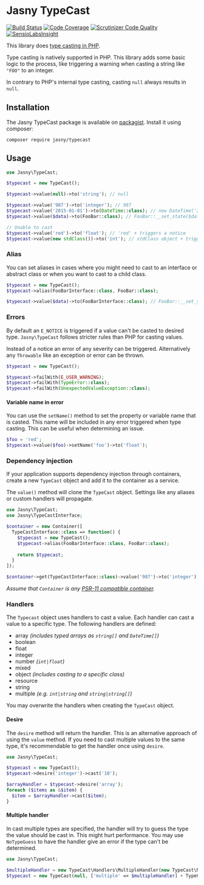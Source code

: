 Jasny TypeCast
===

[![Build Status](https://travis-ci.org/jasny/typecast.svg?branch=master)](https://travis-ci.org/jasny/typecast)
[![Code Coverage](https://scrutinizer-ci.com/g/jasny/typecast/badges/coverage.png?b=master)](https://scrutinizer-ci.com/g/jasny/typecast/?branch=master)
[![Scrutinizer Code Quality](https://scrutinizer-ci.com/g/jasny/typecast/badges/quality-score.png?b=master)](https://scrutinizer-ci.com/g/jasny/typecast/?branch=master)
[![SensioLabsInsight](https://insight.sensiolabs.com/projects/d50691f2-4bcb-4cf7-995a-098a2ce478ac/mini.png)](https://insight.sensiolabs.com/projects/d50691f2-4bcb-4cf7-995a-098a2ce478ac)

This library does [type casting in PHP](http://php.net/manual/en/language.types.type-juggling.php#language.types.typecasting).

Type casting is natively supported in PHP. This library adds some basic logic to the process, like triggering a warning
when casting a string like `"FOO"` to an integer.

In contrary to PHP's internal type casting, casting `null` always results in `null`.

Installation
---

The Jasny TypeCast package is available on [packagist](https://packagist.org/packages/jasny/meta). Install it using
composer:

    composer require jasny/typecast


Usage
---

```php
use Jasny\TypeCast;

$typecast = new TypeCast();

$typecast->value(null)->to('string'); // null

$typecast->value('987')->to('integer'); // 987
$typecast->value('2015-01-01')->to(DateTime::class); // new DateTime('2015-01-01)
$typecast->value($data)->to(FooBar::class); // FooBar::__set_state($data)

// Unable to cast
$typecast->value('red')->to('float'); // 'red' + triggers a notice
$typecast->value(new stdClass())->to('int'); // stdClass object + triggers a notice
```

### Alias

You can set aliases in cases where you might need to cast to an interface or abstract class or when you want to
cast to a child class.

```php
$typecast = new TypeCast();
$typecast->alias(FooBarInterface::class, FooBar::class);

$typecast->value($data)->to(FooBarInterface::class); // FooBar::__set_state($data)
```

### Errors

By default an `E_NOTICE` is triggered if a value can't be casted to desired type. `Jasny\TypeCast` follows stricter
rules than PHP for casting values.

Instead of a notice an error of any severity can be triggered. Alternatively any `Throwable` like an exception or
error can be thrown. 

```php
$typecast = new TypeCast();

$typecast->failWith(E_USER_WARNING);
$typecast->failWith(TypeError::class);
$typecast->failWith(UnexpectedValueException::class);
```

#### Variable name in error

You can use the `setName()` method to set the property or variable name that is casted. This name will be included in
any error triggered when type casting. This can be useful when determining an issue.

```php
$foo = 'red';
$typecast->value($foo)->setName('foo')->to('float');
```

### Dependency injection

If your application supports dependency injection through containers, create a new `TypeCast` object and add it to the
container as a service.

The `value()` method will clone the `TypeCast` object. Settings like any aliases or custom handlers will propagate.

```php
use Jasny\TypeCast;
use Jasny\TypeCastInterface;

$container = new Container([
  TypeCastInterface::class => function() {
    $typecast = new TypeCast();
    $typecast->alias(FooBarInterface::class, FooBar::class);
    
    return $typecast;
  }
]);

$container->get(TypeCastInterface::class)->value('987')->to('integer');
```

_Assume that `Container` is any [PSR-11 compatible container](https://www.php-fig.org/psr/psr-11/)._

### Handlers

The `Typecast` object uses handlers to cast a value. Each handler can cast a value to a specific type. The following
handlers are defined:

* array _(includes typed arrays as `string[]` and `DateTime[]`)_
* boolean
* float
* integer
* number _(`int|float`)_
* mixed
* object _(includes casting to a specific class)_
* resource
* string
* multiple _(e.g. `int|string` and `string|string[]`)_

You may overwrite the handlers when creating the `TypeCast` object. 
 
#### Desire

The `desire` method will return the handler. This is an alternative approach of using the `value` method. If you need to
cast multiple values to the same type, it's recommendable to get the handler once using `desire`.

```php
use Jasny\TypeCast;

$typecast = new TypeCast();
$typecast->desire('integer')->cast('10');

$arrayHandler = $typecast->desire('array'); 
foreach ($items as &$item) {
  $item = $arrayHandler->cast($item);
}
```
 
#### Multiple handler
In cast multiple types are specified, the handler will try to guess the type the value should be cast in. This might
hurt performance. You may use `NoTypeGuess` to have the handler give an error if the type can't be determined.

```php
use Jasny\TypeCast;

$multipleHandler = new TypeCast\Handlers\MultipleHandler(new TypeCast\NoTypeGuess()); 
$typecast = new TypeCast(null, ['multiple' => $multipleHandler] + TypeCast::getDefaultHandlers());
```
